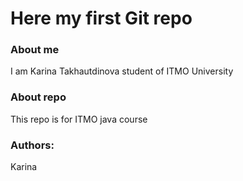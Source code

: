 # Here my first Git repo
### About me
I am Karina Takhautdinova student of ITMO University
### About repo
This repo is for ITMO java course
### Authors:
Karina
